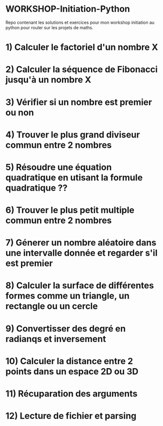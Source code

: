 # WORKSHOP-Initiation-Python
Repo contenant les solutions et exercices pour mon workshop initiation au python pour rouler sur les projets de maths.

# 1) Calculer le factoriel d'un nombre X

# 2) Calculer la séquence de Fibonacci jusqu'à un nombre X

# 3) Vérifier si un nombre est premier ou non

# 4) Trouver le plus grand diviseur commun entre 2 nombres

# 5) Résoudre une équation quadratique en utisant la formule quadratique ??

# 6) Trouver le plus petit multiple commun entre 2 nombres

# 7) Génerer un nombre aléatoire dans une intervalle donnée et regarder s'il est premier

# 8) Calculer la surface de différentes formes comme un triangle, un rectangle ou un cercle

# 9) Convertisser des degré en radianqs et inversement

# 10) Calculer la distance entre 2 points dans un espace 2D ou 3D

# 11) Récuparation des arguments

# 12) Lecture de fichier et parsing